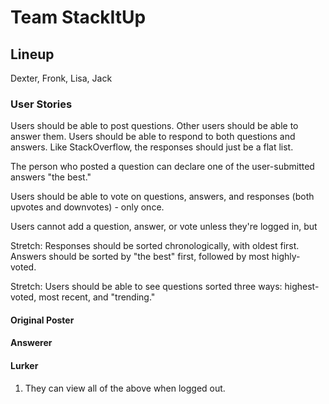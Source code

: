 # Team StackItUp

## Lineup

Dexter, Fronk, Lisa, Jack

### User Stories

Users should be able to post questions. Other users should be able to answer them. Users should be able to respond to both questions and answers. Like StackOverflow, the responses should just be a flat list.

The person who posted a question can declare one of the user-submitted answers "the best."

Users should be able to vote on questions, answers, and responses (both upvotes and downvotes) - only once.

Users cannot add a question, answer, or vote unless they're logged in, but

Stretch: Responses should be sorted chronologically, with oldest first. Answers should be sorted by "the best" first, followed by most highly-voted.

Stretch: Users should be able to see questions sorted three ways: highest-voted, most recent, and "trending."

#### Original Poster

#### Answerer

#### Lurker
1. They can view all of the above when logged out.
